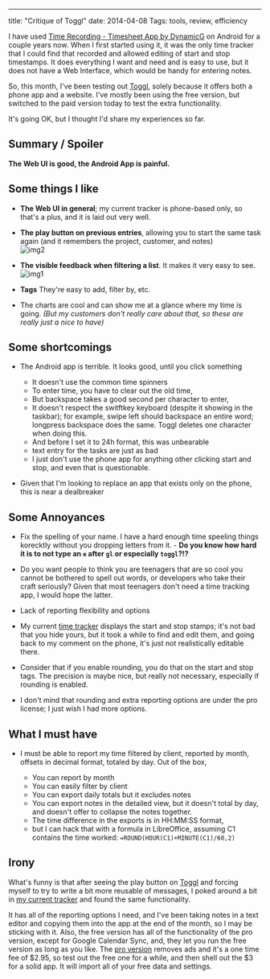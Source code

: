 ---
title: "Critique of Toggl"
date: 2014-04-08
Tags: tools, review, efficiency

[Toggl]: http://toggl.com
[tracker]: https://play.google.com/store/apps/details?id=com.dynamicg.timerecording

I have used [Time Recording - Timesheet App by DynamicG][tracker] on Android for a couple years now. When I first started using it, it was the only time tracker that I could find that recorded and allowed editing of start and stop timestamps. It does everything I want and need and is easy to use, but it does not have a Web Interface, which would be handy for entering notes.

So, this month, I've been testing out [Toggl][], solely because it offers both a phone app and a website. I've mostly been using the free version, but switched to the paid version today to test the extra functionality.

It's going OK, but I thought I'd share my experiences so far.

## Summary / Spoiler

**The Web UI is good, the Android App is painful.**

## Some things I like

+ **The Web UI in general**; my current tracker is phone-based only, so that's a plus, and it is laid out very well.

+ **The play button on previous entries**, allowing you to start the same task again (and it remembers the project, customer, and notes)  
![img2][]

+ **The visible feedback when filtering a list**. It makes it very easy to see.  
![img1][]

+ **Tags** They're easy to add, filter by, etc.

+ The charts are cool and can show me at a glance where my time is going. *(But my customers don't really care about that, so these are really just a nice to have)*


## Some shortcomings

+ The Android app is terrible. It looks good, until you click something
  - It doesn't use the common time spinners
  - To enter time, you have to clear out the old time,
  - But backspace takes a good second per character to enter,
  - It doesn't respect the switftkey keyboard (despite it showing in the taskbar); for example, swipe left should backspace an entire word; longpress backspace does the same. Toggl deletes one character when doing this.
  - And before I set it to 24h format, this was unbearable
  - text entry for the tasks are just as bad
  - I just don't use the phone app for anything other clicking start and stop, and even that is questionable.

+ Given that I'm looking to replace an app that exists only on the phone, this is near a dealbreaker

## Some Annoyances

+ Fix the spelling of your name. I have a hard enough time speeling things korecktly without you dropping letters from it.  - **Do you know how hard it is to not type an `e` after `gl` or especially `toggl`?!?**
- Do you want people to think you are teenagers that are so cool you cannot be bothered to spell out words, or developers who take their craft seriously? Given that most teenagers don't need a time tracking app, I would hope the latter.

+ Lack of reporting flexibility and options

+ My current [time tracker][tracker] displays the start and stop stamps; it's not bad that you hide yours, but it took a while to find and edit them, and going back to my comment on the phone, it's just not realistically editable there.

+ Consider that if you enable rounding, you do that on the start and stop tags. The precision is maybe nice, but really not necessary, especially if rounding is enabled.

+ I don't mind that rounding and extra reporting options are under the pro license; I just wish I had more options.

## What I must have

+ I must be able to report my time filtered by client, reported by month, offsets in decimal format, totaled by day. Out of the box,

	- You can report by month
	- You can easily filter by client
	- You can export daily totals but it excludes notes
	- You can export notes in the detailed view, but it doesn't total by day, and doesn't offer to collapse the notes together.
	- The time difference in the exports is in HH:MM:SS format,
	- but I can hack that with a formula in LibreOffice, assuming C1 contains the time worked: `=ROUND(HOUR(C1)+MINUTE(C1)/60,2)`

## Irony

What's funny is that after seeing the play button on [Toggl][] and forcing myself to try to write a bit more reusable of messages, I poked around a bit in [my current tracker][tracker] and found the same functionality.

It has all of the reporting options I need, and I've been taking notes in a text editor and copying them into the app at the end of the month, so I may be sticking with it. Also, the free version has all of the functionality of the pro version, except for Google Calendar Sync, and, they let you run the free version as long as you like. The [pro version](https://play.google.com/store/apps/details?id=com.dynamicg.timerecording.pro) removes ads and it's a one time fee of $2.95, so test out the free one for a while, and then shell out the $3 for a solid app. It will import all of your free data and settings.

[img1]: https://dl.dropboxusercontent.com/u/16078906/screenshots/2014-04-08-toggl-1.png
[img2]:
https://dl.dropboxusercontent.com/u/16078906/screenshots/2014-04-08-toggl-2.png
